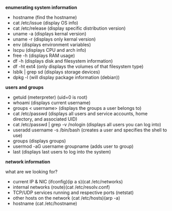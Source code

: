 **enumerating system information**

- hostname (find the hostname)
- cat /etc/issue (display OS info)
- cat /etc/release (display specific distribution version)
- uname -a (displays kernal version)
- uname -r (displays only kernal version)
- env (displays environment variables)
- lscpu (displays CPU and arch info)
- free -h (displays RAM usage)
- df -h (displays disk and filesystem information)
- df -ht ext4 (only displays the volumes of that filesystem type)
- lsblk | grep sd (displays storage devices)
- dpkg -l (will display package information (debian))

**users and groups**

- getuid (meterpreter) (uid=0 is root)
- whoami (displays current username)
- groups < username> (displays the groups a user belongs to)
- cat /etc/passwd (displays all users and service accounts, home directory, and associated UID)
- cat /etc/passwd | grep -v /nologin (displays all users you can log into)
- useradd username -s /bin/bash (creates a user and specifies the shell to use)
- groups (displays groups)
- usermod -aG username groupname (adds user to group)
- last (displays last users to log into the system)

**network information**

what are we looking for?

- current IP & NIC (ifconfig)(ip a s)(cat /etc/networks)
- internal networks (route)(cat /etc/resolv.conf)
- TCP/UDP services running and respective ports (netstat)
- other hosts on the network (cat /etc/hosts)(arp -a)
- hostname (cat /etc/hostname)
